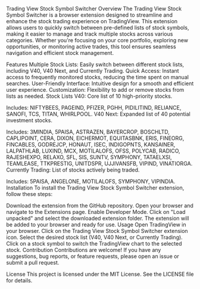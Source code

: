 Trading View Stock Symbol Switcher
Overview
The Trading View Stock Symbol Switcher is a browser extension designed to streamline and enhance the stock trading experience on TradingView. This extension allows users to quickly switch between pre-defined lists of stock symbols, making it easier to manage and track multiple stocks across various categories. Whether you're focusing on your core portfolio, exploring new opportunities, or monitoring active trades, this tool ensures seamless navigation and efficient stock management.

Features
Multiple Stock Lists: Easily switch between different stock lists, including V40, V40 Next, and Currently Trading.
Quick Access: Instant access to frequently monitored stocks, reducing the time spent on manual searches.
User-Friendly Interface: Intuitive design for a smooth and efficient user experience.
Customization: Flexibility to add or remove stocks from lists as needed.
Stock Lists
V40: Core list of 10 high-priority stocks.

Includes: NIFTYBEES, PAGEIND, PFIZER, PGHH, PIDILITIND, RELIANCE, SANOFI, TCS, TITAN, WHIRLPOOL.
V40 Next: Expanded list of 40 potential investment stocks.

Includes: 3MINDIA, 5PAISA, ASTRAZEN, BAYERCROP, BOSCHLTD, CAPLIPOINT, CERA, DIXON, EICHERMOT, EQUITASBNK, ERIS, FINEORG, FINCABLES, GODREJCP, HONAUT, ISEC, INDIGOPNTS, KANSAINER, LALPATHLAB, LUXIND, MCX, MOTILALOFS, OFSS, POLYCAB, RADICO, RAJESHEXPO, RELAXO, SFL, SIS, SUNTV, SYMPHONY, TATAELXSI, TEAMLEASE, TTKPRESTIG, UNITDSPR, UJJIVANSFB, VIPIND, VINATIORGA.
Currently Trading: List of stocks actively being traded.

Includes: 5PAISA, ANGELONE, MOTILALOFS, SYMPHONY, VIPINDIA.
Installation
To install the Trading View Stock Symbol Switcher extension, follow these steps:

Download the extension from the GitHub repository.
Open your browser and navigate to the Extensions page.
Enable Developer Mode.
Click on "Load unpacked" and select the downloaded extension folder.
The extension will be added to your browser and ready for use.
Usage
Open TradingView in your browser.
Click on the Trading View Stock Symbol Switcher extension icon.
Select the desired stock list (V40, V40 Next, or Currently Trading).
Click on a stock symbol to switch the TradingView chart to the selected stock.
Contribution
Contributions are welcome! If you have any suggestions, bug reports, or feature requests, please open an issue or submit a pull request.

License
This project is licensed under the MIT License. See the LICENSE file for details.

